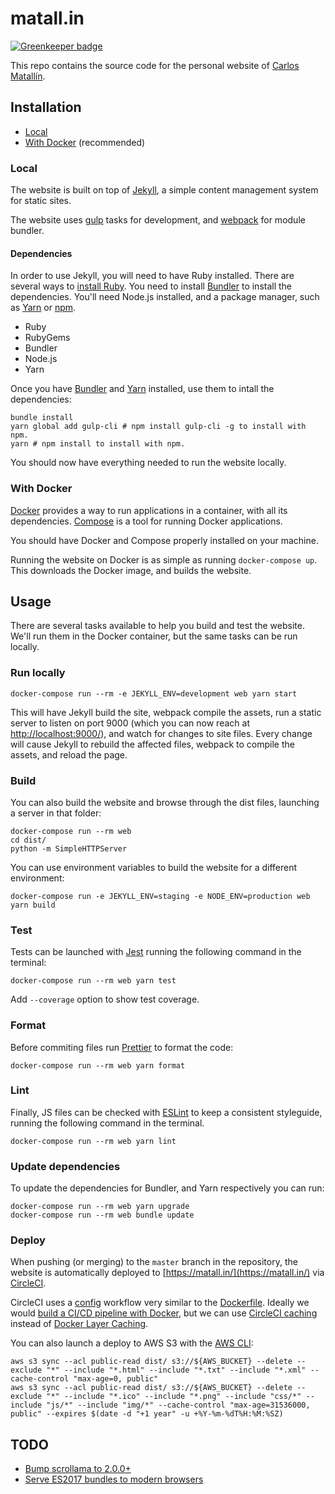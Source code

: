 # matall.in

[![Greenkeeper badge](https://badges.greenkeeper.io/matallo/matall.in.svg)](https://greenkeeper.io/)

This repo contains the source code for the personal website of [Carlos Matallín](https://matall.in/).

## Installation

- [Local](#local)
- [With Docker](#with-docker) (recommended)

### Local

The website is built on top of [Jekyll](http://jekyllrb.com/), a simple content management system for static sites.

The website uses [gulp](https://gulpjs.com/) tasks for development, and [webpack](https://webpack.js.org/) for module bundler.

#### Dependencies

In order to use Jekyll, you will need to have Ruby installed. There are several ways to [install Ruby](https://www.ruby-lang.org/en/documentation/installation/). You need to install [Bundler](http://bundler.io/) to install the dependencies. You'll need Node.js installed, and a package manager, such as [Yarn](https://yarnpkg.com/en/) or [npm](https://www.npmjs.com/).

- Ruby
- RubyGems
- Bundler
- Node.js
- Yarn

Once you have [Bundler](http://bundler.io/) and [Yarn](https://yarnpkg.com/en/) installed, use them to intall the dependencies:

```
bundle install
yarn global add gulp-cli # npm install gulp-cli -g to install with npm.
yarn # npm install to install with npm.
```

You should now have everything needed to run the website locally.

### With Docker

[Docker](https://www.docker.com/) provides a way to run applications in a container, with all its dependencies. [Compose](https://docs.docker.com/compose/) is a tool for running Docker applications.

You should have Docker and Compose properly installed on your machine.

Running the website on Docker is as simple as running `docker-compose up`. This downloads the Docker image, and builds the website.

## Usage

There are several tasks available to help you build and test the website. We'll run them in the Docker container, but the same tasks can be run locally.

### Run locally

```
docker-compose run --rm -e JEKYLL_ENV=development web yarn start
```

This will have Jekyll build the site, webpack compile the assets, run a static server to listen on port 9000 (which you can now reach at [http://localhost:9000/](http://localhost:9000/)), and watch for changes to site files. Every change will cause Jekyll to rebuild the affected files, webpack to compile the assets, and reload the page.

### Build

You can also build the website and browse through the dist files, launching a server in that folder:

```
docker-compose run --rm web
cd dist/
python -m SimpleHTTPServer
```

You can use environment variables to build the website for a different environment:

```
docker-compose run -e JEKYLL_ENV=staging -e NODE_ENV=production web yarn build
```

### Test

Tests can be launched with [Jest](https://facebook.github.io/jest/) running the following command in the terminal:

```
docker-compose run --rm web yarn test
```

Add `--coverage` option to show test coverage.

### Format

Before commiting files run [Prettier](https://prettier.io/) to format the code:

```
docker-compose run --rm web yarn format
```

### Lint

Finally, JS files can be checked with [ESLint](http://eslint.org/) to keep a consistent styleguide, running the following command in the terminal.

```
docker-compose run --rm web yarn lint
```

### Update dependencies

To update the dependencies for Bundler, and Yarn respectively you can run:

```
docker-compose run --rm web yarn upgrade
docker-compose run --rm web bundle update
```

### Deploy

When pushing (or merging) to the `master` branch in the repository, the website is automatically deployed to [https://matall.in/](https://matall.in/) via [CircleCI](https://circleci.com/gh/matallo/workflows/matall.in).

CircleCI uses a [config](.circleci/config.yml) workflow very similar to the [Dockerfile](Dockerfile). Ideally we would [build a CI/CD pipeline with Docker](https://circleci.com/blog/build-cicd-piplines-using-docker/), but we can use [CircleCI caching](https://circleci.com/docs/2.0/caching/) instead of [Docker Layer Caching](https://circleci.com/docs/2.0/docker-layer-caching/).

You can also launch a deploy to AWS S3 with the [AWS CLI](https://aws.amazon.com/cli/):

```
aws s3 sync --acl public-read dist/ s3://${AWS_BUCKET} --delete --exclude "*" --include "*.html" --include "*.txt" --include "*.xml" --cache-control "max-age=0, public"
aws s3 sync --acl public-read dist/ s3://${AWS_BUCKET} --delete --exclude "*" --include "*.ico" --include "*.png" --include "css/*" --include "js/*" --include "img/*" --cache-control "max-age=31536000, public" --expires $(date -d "+1 year" -u +%Y-%m-%dT%H:%M:%SZ)
```

## TODO

- [Bump scrollama to 2.0.0+](https://pudding.cool/process/scrollytelling-sticky/)
- [Serve ES2017 bundles to modern browsers](https://instagram-engineering.com/making-instagram-com-faster-code-size-and-execution-optimizations-part-4-57668be796a8)
